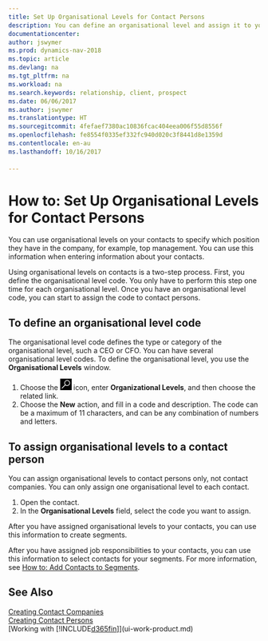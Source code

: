 ```yaml
---
title: Set Up Organisational Levels for Contact Persons
description: You can define an organisational level and assign it to your contact to indicate the position they have in their company, for example, top management.
documentationcenter: 
author: jswymer
ms.prod: dynamics-nav-2018
ms.topic: article
ms.devlang: na
ms.tgt_pltfrm: na
ms.workload: na
ms.search.keywords: relationship, client, prospect
ms.date: 06/06/2017
ms.author: jswymer
ms.translationtype: HT
ms.sourcegitcommit: 4fefaef7380ac10836fcac404eea006f55d8556f
ms.openlocfilehash: fe8554f0335ef332fc940d020c3f8441d8e1359d
ms.contentlocale: en-au
ms.lasthandoff: 10/16/2017

---
```

# <a name="how-to-set-up-organizational-levels-for-contact-persons"></a>How to: Set Up Organisational Levels for Contact Persons
You can use organisational levels on your contacts to specify which position they have in the company, for example, top management. You can use this information when entering information about your contacts.

Using organisational levels on contacts is a two-step process. First, you define the organisational level code. You only have to perform this step one time for each organisational level. Once you have an organisational level code, you can start to assign the code to contact persons.

## <a name="to-define-an-organizational-level-code"></a>To define an organisational level code
The organisational level code defines the type or category of the organisational level, such a CEO  or CFO. You can have several organisational level codes. To define the organisational level, you use the **Organisational Levels** window.

1. Choose the ![Search for Page or Report](media/ui-search/search_small.png "Search for Page or Report icon") icon, enter **Organizational Levels**, and then choose the related link.
2. Choose the **New** action, and fill in a code and description. The code can be a maximum of 11 characters, and can be any combination of numbers and letters.

## <a name="to-assign-organizational-levels-to-a-contact-person"></a>To assign organisational levels to a contact person
You can assign organisational levels to contact persons only, not contact companies. You can only assign one organisational level to each contact.

1. Open the contact.
2. In the **Organisational Levels** field, select the code you want to assign.

After you have assigned organisational levels to your contacts, you can use this information to create segments.

After you have assigned job responsibilities to your contacts, you can use this information to select contacts for your segments. For more information, see [How to: Add Contacts to Segments](marketing-add-contact-segment.md).

## <a name="see-also"></a>See Also
[Creating Contact Companies](marketing-create-contact-companies.md)  
[Creating Contact Persons](marketing-create-contact-persons.md)  
[Working with [!INCLUDE[d365fin](includes/d365fin_md.md)]](ui-work-product.md)  

